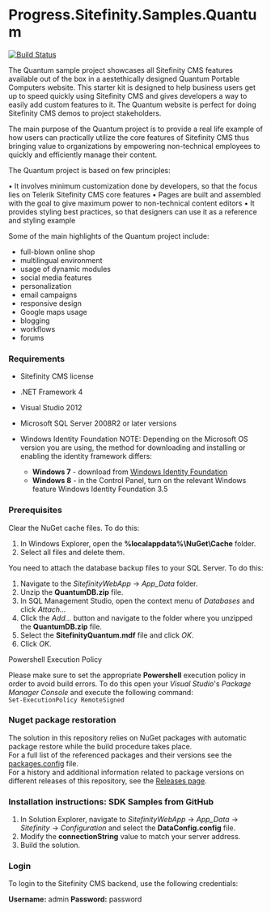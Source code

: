 Progress.Sitefinity.Samples.Quantum
==================================

[![Build Status](http://sdk-jenkins-ci.cloudapp.net/buildStatus/icon?job=Telerik.Sitefinity.Samples.Quantum.CI)](http://sdk-jenkins-ci.cloudapp.net/job/Telerik.Sitefinity.Samples.Quantum.CI/)

The Quantum sample project showcases all Sitefinity CMS features available out of the box in a aestethically designed Quantum Portable Computers website. This starter kit is designed to help business users get up to speed quickly using Sitefinity CMS and gives developers a way to easily add custom features to it. The Quantum website is perfect for doing Sitefinity CMS demos to project stakeholders.


The main purpose of the Quantum project is to provide a real life example of how users can practically utilize the core features of Sitefinity CMS thus bringing value to organizations by empowering non-technical employees to quickly and efficiently manage their content.

The Quantum project is based on few principles:

•	It involves minimum customization done by developers, so that the focus lies on Telerik Sitefinity CMS core features
•	Pages are built and assembled with the goal to give maximum power to non-technical content editors
•	It provides styling best practices, so that designers can use it as a reference and styling example


Some of the main highlights of the Quantum project include:

* full-blown online shop
* multilingual environment
* usage of dynamic modules
* social media features
* personalization
* email campaigns
* responsive design
* Google maps usage
* blogging
* workflows
* forums

### Requirements

* Sitefinity CMS license
* .NET Framework 4
* Visual Studio 2012
* Microsoft SQL Server 2008R2 or later versions
* Windows Identity Foundation
   NOTE: Depending on the Microsoft OS version you are using, the method for downloading and installing or enabling the identity framework differs:

  * **Windows 7** - download from [Windows Identity Foundation](http://www.microsoft.com/en-us/download/details.aspx?id=17331)
  * **Windows 8** - in the Control Panel, turn on the relevant Windows feature Windows Identity Foundation 3.5



### Prerequisites

Clear the NuGet cache files. To do this:

1. In Windows Explorer, open the **%localappdata%\NuGet\Cache** folder.
2. Select all files and delete them.

You need to attach the database backup files to your SQL Server. To do this:

1. Navigate to the _SitefinityWebApp_ -> *App_Data* folder.
2. Unzip the **QuantumDB.zip** file.
2. In SQL Management Studio, open the context menu of _Databases_ and click _Attach..._
2. Click the _Add..._ button and navigate to the folder where you unzipped the **QuantumDB.zip** file.
3. Select the **SitefinityQuantum.mdf** file and click _OK_.
4. Click _OK_.

Powershell Execution Policy

Please make sure to set the appropriate __Powershell__ execution policy in order to avoid build errors. To do this open your _Visual Studio_'s _Package Manager Console_ and execute the following command:  
```Set-ExecutionPolicy RemoteSigned```

### Nuget package restoration
The solution in this repository relies on NuGet packages with automatic package restore while the build procedure takes place.   
For a full list of the referenced packages and their versions see the [packages.config](https://github.com/Sitefinity-SDK/Telerik.Sitefinity.Samples.Quantum/blob/master/packages.config) file.    
For a history and additional information related to package versions on different releases of this repository, see the [Releases page](https://github.com/Sitefinity-SDK/Telerik.Sitefinity.Samples.Quantum/releases).   


### Installation instructions: SDK Samples from GitHub


1. In Solution Explorer, navigate to _SitefinityWebApp_ -> *App_Data* -> _Sitefinity_ -> _Configuration_ and select the **DataConfig.config** file. 
2. Modify the **connectionString** value to match your server address.
3. Build the solution.


### Login

To login to the Sitefinity CMS backend, use the following credentials: 

**Username:** admin
**Password:** password

